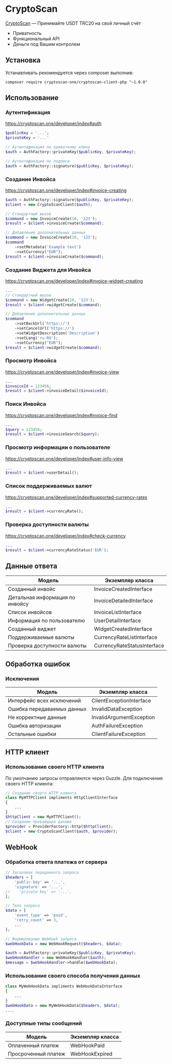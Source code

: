 CryptoScan
=======================================================

[CryptoScan](https://cryptoscan.one) — Принимайте USDT TRC20 на свой личный счёт

- Приватность
- Функциональный API
- Деньги под Вашим контролем

Установка
------------
Устанавливать рекомендуется через composer выполнив:

    composer require cryptoscan-one/cryptoscan-client-php "~1.0.0"

Использование
-----

### Аутентификация

https://cryptoscan.one/developer/index#auth

```php
$publicKey = '...';
$privateKey = '...'

// Аутентификация по приватному ключу
$auth = AuthFactory::privateKey($publicKey, $privateKey);

// Аутентификация по подписи
$auth = AuthFactory::signature($publicKey, $privateKey);
```

### Создание Инвойса

https://cryptoscan.one/developer/index#invoice-creating

```php
$auth = AuthFactory::signature($publicKey, $privateKey);
$client = new CryptoScanClient($auth);

// Стандартный вызов
$command = new InvoiceCreate(10, '123');
$result = $client->invoiceCreate($command);

// Добавление дополнительных данных
$command = new InvoiceCreate(10, '123');
$command
    ->setMetadata('Example text')
    ->setCurrency("EUR");
$result = $client->invoiceCreate($command);
```

### Создание Виджета для Инвойса

https://cryptoscan.one/developer/index#invoice-widget-creating

```php
...
// Стандартный вызов
$command = new WidgetCreate(10, '123');
$result = $client->widgetCreate($command);

// Добавление дополнительных данных
$command
    ->setBackUrl('https://')
    ->setCancelUrl('https://')
    ->setWidgetDescription('Description')
    ->setLang('ru-RU');
    ->setCurrency("EUR");
$result = $client->widgetCreate($command);
```

### Просмотр Инвойса

https://cryptoscan.one/developer/index#invoice-view

```php
...
$invoiceId = 123456;
$result = $client->invoiceDetail($invoiceId);
```

### Поиск Инвойса

https://cryptoscan.one/developer/index#invoice-find

```php
...
$query = 123456;
$result = $client->invoiceSearch($query);
```

### Просмотр информации о пользователе

https://cryptoscan.one/developer/index#user-info-view

```php
...
$result = $client->userDetail();
```

### Список поддерживаемых валют

https://cryptoscan.one/developer/index#supported-currency-rates

```php
...
$result = $client->currencyRate();
```

### Проверка доступности валюты

https://cryptoscan.one/developer/index#check-currency

```php
...
$result = $client->currencyRateStatus('EUR');
```

Данные ответа
-----

| Модель                          | Экземпляр класса                   | 
|---------------------------------|------------------------------------|
| Созданный инвойс                | InvoiceCreatedInterface |
| Детальная информация по инвойсу | InvoiceDetailedInterface |
| Список инвойсов                 | InvoiceListInterface |
| Информация по пользователю      | UserDetailInterface |
| Созданный виджет                | WidgetCreatedInterface |
| Поддерживаемые валюты           | CurrencyRateListInterface |
| Проверка доступности валюты     | CurrencyRateStatusInterface |

Обработка ошибок
-----

### Исключения

| Модель                     | Экземпляр класса                   | 
|----------------------------|------------------------------------|
| Интерфейс всех исключений  | ClientExceptionInterface |
| Ошибка передаваемых данных | InvalidDataException |
| Не корректные данные       | InvalidArgumentException |
| Ошибка авторизации         | AuthFailureException |
| Остальные ошибки           | ClientFailureException |

HTTP клиент
-----

### Использование своего HTTP клиента

По умолчанию запросы отправляются через Guzzle. Для подключения своего HTTP клиента:

```php
// Создание своего HTTP клиента
class MyHTTPClient impliments HttpClientInterface
{
    ...
}
$httpClient = new MyHTTPClient();
// Создание провайдера данных
$provider = ProviderFactory::http($httpClient);
$client = new CryptoScanClient($auth, $provider);
```

WebHook
-----

### Обработка ответа платежа от сервера

```php
// Заголовок переданного запроса
$headers = [
    'public-key' => '...',
    'signature' => '...',
//    'private-key' => '...',
];

// Тело запроса
$data = [
    'event_type' => 'paid',
    'retry_count' => 3,
    ...
];

// Формирование WebHook запроса
$webHookData = new WebHookRequest($headers, $data);

$auth = AuthFactory::privateKey($publicKey, $privateKey);
$webHookHandler = new WebHookHandler($auth);
$message = $webHookHandler->handle($webHookData);
```

### Использование своего способа получения данных

```php
class MyWebHookData impliments WebHookDataInterface
{
    ...
}
$webHookData = new MyWebHookData($headers, $data);
....
```

### Доступные типы сообщений

| Модель                     | Экземпляр класса                   | 
|----------------------------|------------------------------------|
| Оплаченный платеж  | WebHookPaid |
| Просроченный платеж | WebHookExpired |

